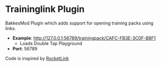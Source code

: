 # Traininglink Plugin

BakkesMod Plugin which adds support for opening training packs using links.
- **Example**: http://127.0.0.1:56789/trainingpack/CAFC-FB3E-3C0F-B8F1
    - Loads Double Tap Playground
- **Port**: 56789

Code is inspired by [RocketLink](https://github.com/yannismate/rocketlink-plugin)
